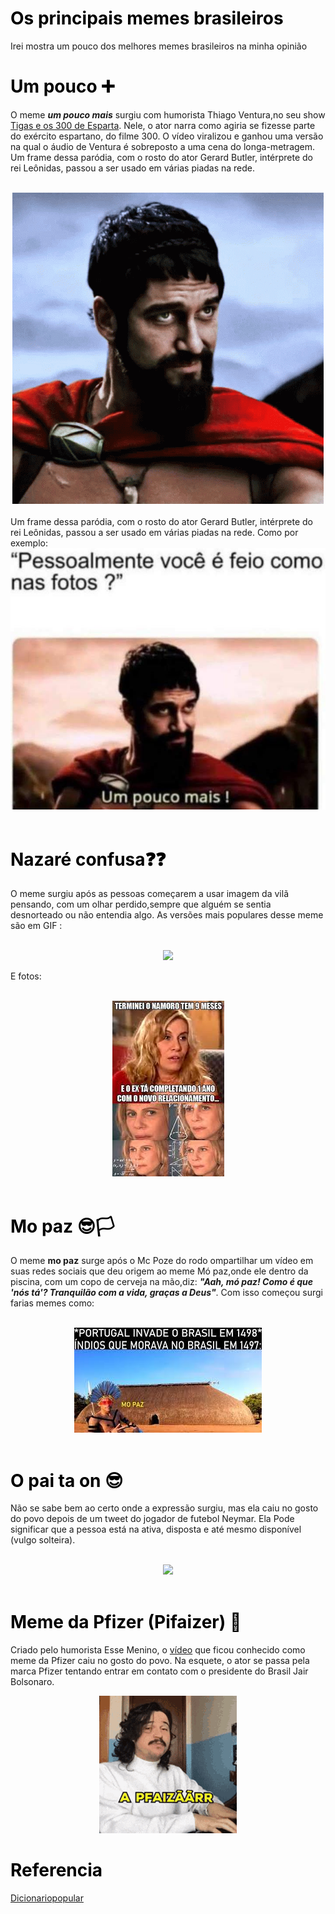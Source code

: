 # **Os principais memes brasileiros**

<p>Irei mostra um pouco dos melhores memes brasileiros na minha opinião </p>

# **Um pouco** ➕

O meme **_um pouco mais_** surgiu com humorista Thiago Ventura,no seu show [Tigas e os 300 de Esparta](https://youtube.com/embed/u548qyxRTBU). Nele, o ator narra como agiria se fizesse parte do exército espartano, do filme 300. O vídeo viralizou e ganhou uma versão na qual o áudio de Ventura é sobreposto a uma cena do longa-metragem. Um frame dessa paródia, com o rosto do ator Gerard Butler, intérprete do rei Leônidas, passou a ser usado em várias piadas na rede.

<br>

<center>
<img src="img_gif/um-pouco-mais-300.gif">
</center>

<br>
Um frame dessa paródia, com o rosto do ator Gerard Butler, intérprete do rei Leônidas, passou a ser usado em várias piadas na rede. Como por exemplo:

<br>

<center>
<img  src="img_gif/Um pouco mais.jpg">
</center>

<br>

# **Nazaré confusa**❓❓

O meme surgiu após as pessoas começarem a usar imagem da vilã pensando, com um olhar perdido,sempre que alguém se sentia desnorteado ou não entendia algo. As versões mais populares desse meme são em GIF :

<br>

<center>
<img  src="img_gif/nazare.gif">
</center>

<p>E fotos:</p>

<br>
<center>
<img   src="img_gif/nazare.jpg">
</center>
<br>

# **Mo paz** 😎🏳

O meme **mo paz** surge após o Mc Poze do rodo ompartilhar um vídeo em suas redes sociais que deu origem ao meme Mó paz,onde ele dentro da piscina, com um copo de cerveja na mão,diz: **_"Aah, mó paz! Como é que 'nós tá'? Tranquilão com a vida, graças a Deus"_**. Com isso começou surgi farias memes como:

<br>
<center>
<img   src="img_gif/mopaz2.jpg">
</center>
<br>

# **O pai ta on** 😎

Não se sabe bem ao certo onde a expressão surgiu, mas ela caiu no gosto do povo depois de um tweet do jogador de futebol Neymar. Ela Pode significar que a pessoa está na ativa, disposta e até mesmo disponível (vulgo solteira).

<br>
<center>
<img src="img_gif/o pai ta on.gif">
</center>
<br>

# **Meme da Pfizer (Pifaizer)** 🏥

Criado pelo humorista Esse Menino, o [vídeo](https://youtu.be/rWj9meqOQrM) que ficou conhecido como meme da Pfizer caiu no gosto do povo. Na esquete, o ator se passa pela marca Pfizer tentando entrar em contato com o presidente do Brasil Jair Bolsonaro.

<center>
<img src="img_gif/vacina.gif">
</center>
  <h1>Referencia</h1>

[Dicionariopopular](https://www.dicionariopopular.com/melhores-memes-do-ano/)

<style>
  h1 {color:black;
  }

</style>
